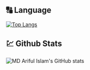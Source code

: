 
## 🔠 Language
[![Top Langs](https://github-readme-stats.vercel.app/api/top-langs/?username=arif-bit&layout=compact)](https://github.com/anuraghazra/github-readme-stats)



## 💹 Github Stats 
![MD Ariful Islam's GitHub stats](https://github-readme-stats.vercel.app/api?username=arif-bit&show_icons=true&theme=radical)

